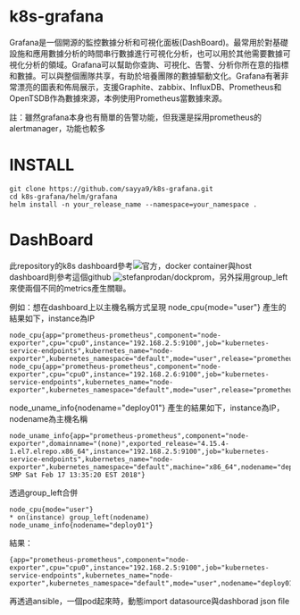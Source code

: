 # k8s-grafana

Grafana是一個開源的監控數據分析和可視化面板(DashBoard)。最常用於對基礎設施和應用數據分析的時間串行數據進行可視化分析，也可以用於其他需要數據可視化分析的領域。Grafana可以幫助你查詢、可視化、告警、分析你所在意的指標和數據。可以與整個團隊共享，有助於培養團隊的數據驅動文化。Grafana有著非常漂亮的圖表和佈局展示，支援Graphite、zabbix、InfluxDB、Prometheus和OpenTSDB作為數據來源，本例使用Prometheus當數據來源。

註：雖然grafana本身也有簡單的告警功能，但我還是採用prometheus的alertmanager，功能也較多

INSTALL
=======

```
git clone https://github.com/sayya9/k8s-grafana.git
cd k8s-grafana/helm/grafana
helm install -n your_release_name --namespace=your_namespace .
```

DashBoard
=======

此repository的k8s dashboard參考![官方](https://grafana.com/dashboards)，docker container與host dashboard則參考這個github ![stefanprodan/dockprom](https://github.com/stefanprodan/dockprom)，另外採用group_left來使兩個不同的metrics產生關聯。

例如：想在dashboard上以主機名稱方式呈現
node_cpu{mode="user"} 產生的結果如下，instance為IP

```
node_cpu{app="prometheus-prometheus",component="node-exporter",cpu="cpu0",instance="192.168.2.5:9100",job="kubernetes-service-endpoints",kubernetes_name="node-exporter",kubernetes_namespace="default",mode="user",release="prometheus"}
node_cpu{app="prometheus-prometheus",component="node-exporter",cpu="cpu0",instance="192.168.2.6:9100",job="kubernetes-service-endpoints",kubernetes_name="node-exporter",kubernetes_namespace="default",mode="user",release="prometheus"}
```

node_uname_info{nodename="deploy01"} 產生的結果如下，instance為IP，nodename為主機名稱

```
node_uname_info{app="prometheus-prometheus",component="node-exporter",domainname="(none)",exported_release="4.15.4-1.el7.elrepo.x86_64",instance="192.168.2.5:9100",job="kubernetes-service-endpoints",kubernetes_name="node-exporter",kubernetes_namespace="default",machine="x86_64",nodename="deploy01",release="prometheus",sysname="Linux",version="#1 SMP Sat Feb 17 13:35:20 EST 2018"}
```

透過group_left合併

```
node_cpu{mode="user"} 
* on(instance) group_left(nodename) 
node_uname_info{nodename="deploy01"}
```

結果：

```
{app="prometheus-prometheus",component="node-exporter",cpu="cpu0",instance="192.168.2.5:9100",job="kubernetes-service-endpoints",kubernetes_name="node-exporter",kubernetes_namespace="default",mode="user",nodename="deploy01",release="prometheus"}
```

再透過ansible，一個pod起來時，動態import datasource與dashborad json file

